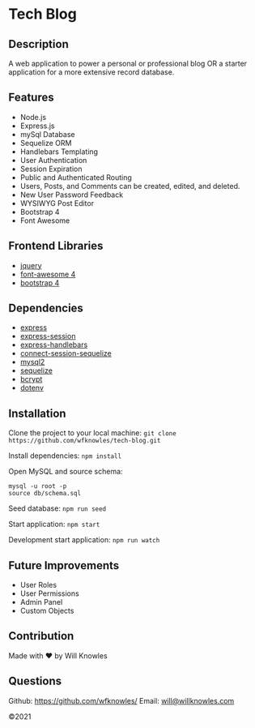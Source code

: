 # Tech Blog

## Description
A web application to power a personal or professional blog OR a starter application for a more extensive record database.

## Features
* Node.js
* Express.js
* mySql Database
* Sequelize ORM
* Handlebars Templating
* User Authentication
* Session Expiration
* Public and Authenticated Routing
* Users, Posts, and Comments can be created, edited, and deleted.
* New User Password Feedback
* WYSIWYG Post Editor
* Bootstrap 4
* Font Awesome

## Frontend Libraries
* [jquery](https://www.npmjs.com/package/jquery)
* [font-awesome 4](https://www.npmjs.com/package/font-awesome)
* [bootstrap 4](https://www.npmjs.com/package/bootstrap/)

## Dependencies
* [express](https://npmjs.com/package/express)
* [express-session](https://npmjs.com/package/express-session)
* [express-handlebars](https://npmjs.com/package/express-handlebars)
* [connect-session-sequelize](https://npmjs.com/package/connect-session-sequelize)
* [mysql2](https://npmjs.com/package/mysql2)
* [sequelize](https://npmjs.com/package/sequelize)
* [bcrypt](https://npmjs.com/package/bcrypt)
* [dotenv](https://npmjs.com/package/dotenv)

## Installation
Clone the project to your local machine:
```git clone https://github.com/wfknowles/tech-blog.git```

Install dependencies:
```npm install```

Open MySQL and source schema:
``` 
mysql -u root -p
source db/schema.sql

```

Seed database:
```npm run seed```

Start application:
```npm start```

Development start application:
```npm run watch```

## Future Improvements
* User Roles
* User Permissions
* Admin Panel
* Custom Objects

## Contribution
Made with ❤️ by Will Knowles

## Questions
Github: https://github.com/wfknowles/
Email: will@willknowles.com 

©️2021


